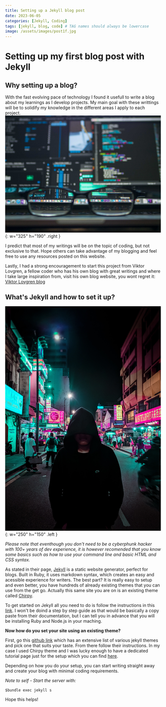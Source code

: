 ```yaml
---
title: Setting up a Jekyll blog post
date: 2023-06-05
categories: [Jekyll, Coding]
tags: [jekyll, blog, code] # TAG names should always be lowercase
image: /assets/images/post1f.jpg
---
```


# Setting up my first blog post with Jekyll

## Why setting up a blog?

 

With the fast evolving pace of technology I found it usefull to write a blog about my learnings as I develop projects. My main goal with these writtings will be to solidify my knowledge in the different areas I apply to each project. ![Desktop View](/assets/images/coding.jpg){: w="325" h="190" .right }

I predict that most of my writings will be on the topic of coding, but not exclusive to that. Hope others can take advantage of my blogging and feel free to use any resources posted on this website. 

Lastly, I had a strong encouragement to start this project from Viktor Lovgren, a fellow coder who has his own blog with great writings and where I take large inspiration from, visit his own blog website, you wont regret it: [Viktor Lovgren blog](https://www.viktorlovgren.com/)

## What's Jekyll and how to set it up?

![Desktop View](/assets/images/hacker.jpg){: w="250" h="150" .left }

_Please note that eventhough you don't need to be a cyberphunk hacker with 100+ years of dev experience, it is however recomended that you know some basics such as how to use your command line and basic HTML and CSS syntax._  

As stated in their page, [Jekyll](https://jekyllrb.com/) is a static website generator, perfect for blogs. Built in Ruby, it uses markdown syntax, which creates an easy and acessible experience for writers. The best part? It is really easy to setup and even better, you have hundreds of already existing themes that you can use from the get go. Actually this same site you are on is an existing theme called [Chirpy](https://chirpy.cotes.page/).

To get started on Jekyll all you need to do is follow the instructions in this [link](https://jekyllrb.com/tutorials/convert-site-to-jekyll/). I won't be doind a step by step guide as that would be basically a copy paste from their documentation, but I can tell you in advance that you will be installing Ruby and Node.js in your maching.

**Now how do you set your site using an existing theme?** 

First, go this [github link](https://github.com/topics/jekyll-theme) which has an extensive list of various jekyll themes and pick one that suits your taste. From there follow their instructions. In my case I used Chirpy theme and I was lucky enough to have a dedicated tutorial page just for the setup which you can find [here](https://chirpy.cotes.page/posts/getting-started/). 

Depending on how you do your setup, you can start writing straight away and create your blog with minimal coding requirements.

_Note to self - Start the server with:_

    $bundle exec jekyll s

Hope this helps!









